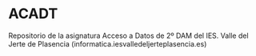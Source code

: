 # ACADT
Repositorio de la asignatura Acceso a Datos de 2º DAM del IES. Valle del Jerte de Plasencia (informatica.iesvalledeljerteplasencia.es)

